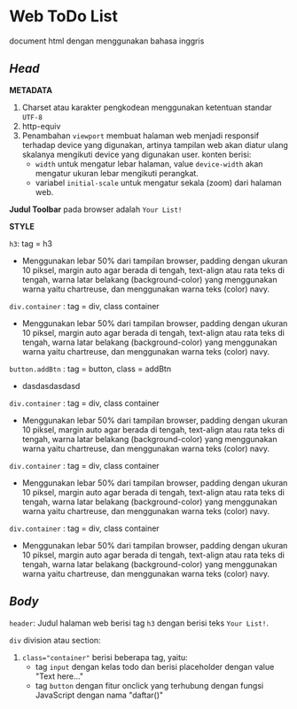 # Web ToDo List
document html dengan menggunakan bahasa inggris

## *Head*
**METADATA**
1. Charset atau karakter pengkodean menggunakan ketentuan standar `UTF-8`
2. http-equiv 
3. Penambahan `viewport` membuat halaman web menjadi responsif terhadap device yang digunakan, artinya tampilan web akan diatur ulang skalanya mengikuti device yang digunakan user. konten berisi:
    - `width` untuk mengatur lebar halaman, value `device-width` akan mengatur ukuran lebar mengikuti perangkat.
    - variabel `initial-scale`  untuk mengatur sekala (zoom) dari halaman web.

**Judul Toolbar** pada browser adalah `Your List!`

**STYLE**

`h3`: tag = h3
- Menggunakan lebar 50% dari tampilan    browser, padding dengan ukuran 10 piksel, margin auto agar berada di tengah, text-align atau rata teks di tengah, warna latar belakang (background-color) yang menggunakan warna yaitu chartreuse, dan menggunakan warna teks (color) navy.

`div.container` : tag = div, class container
- Menggunakan lebar 50% dari tampilan browser, padding dengan ukuran 10 piksel, margin auto agar berada di tengah, text-align atau rata teks di tengah, warna latar belakang (background-color) yang menggunakan warna yaitu chartreuse, dan menggunakan warna teks (color) navy.

`button.addBtn` : tag = button, class = addBtn
- dasdasdasdasd

`div.container` : tag = div, class container
- Menggunakan lebar 50% dari tampilan browser, padding dengan ukuran 10 piksel, margin auto agar berada di tengah, text-align atau rata teks di tengah, warna latar belakang (background-color) yang menggunakan warna yaitu chartreuse, dan menggunakan warna teks (color) navy.

`div.container` : tag = div, class container
- Menggunakan lebar 50% dari tampilan browser, padding dengan ukuran 10 piksel, margin auto agar berada di tengah, text-align atau rata teks di tengah, warna latar belakang (background-color) yang menggunakan warna yaitu chartreuse, dan menggunakan warna teks (color) navy.

`div.container` : tag = div, class container
- Menggunakan lebar 50% dari tampilan browser, padding dengan ukuran 10 piksel, margin auto agar berada di tengah, text-align atau rata teks di tengah, warna latar belakang (background-color) yang menggunakan warna yaitu chartreuse, dan menggunakan warna teks (color) navy.

## *Body*
`header`: Judul halaman web berisi tag `h3` dengan berisi teks `Your List!`.

`div` division atau section:
1. `class="container"` berisi beberapa tag, yaitu:
    - tag `input` dengan kelas todo dan berisi placeholder dengan value "Text here..."
    - tag `button` dengan fitur onclick yang terhubung dengan fungsi JavaScript dengan nama "daftar()" 
